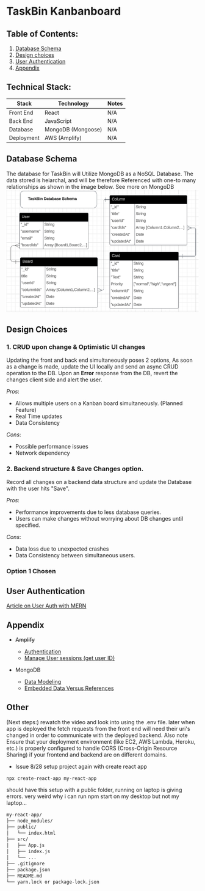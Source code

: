 # TaskBin Kanbanboard

## Table of Contents:
1. [Database Schema](#dbs)
1. [Design choices](#design)
1. [User Authentication](#auth)
1. [Appendix](#apx)

## Technical Stack:
| Stack     | Technology         | Notes | 
|-----------|--------------------|-------|
|Front End  | React              | N/A   |  
|Back End   | JavaScript         | N/A   |  
|Database   | MongoDB (Mongoose) | N/A   |  
|Deployment | AWS (Amplify)      | N/A   |  

## <a name = "DBS"></a> Database Schema 
The database for TaskBin will Utilize MongoDB as a NoSQL Database.
The data stored is heiarchal, and will be therefore Referenced with one-to many relationships as shown in the image below. See more on MongoDB
![schemaImg](https://github.com/TarikVu/imgs/blob/main/TaskBin/TaskBinDB.PNG?raw=true)

## <a name = "design"></a> Design Choices
### 1. CRUD upon change & Optimistic UI changes  
Updating the front and back end simultaneously poses 2 options,
As soon as a change is made, update the UI locally and send an async CRUD operation to the DB. Upon an **Error** response from the DB, revert the changes client side and alert the user.

*Pros*:
- Allows multiple users on a Kanban board simultaneously. (Planned Feature)
- Real Time updates
- Data Consistency
    
*Cons*:
- Possible performance issues
- Network dependency

### 2. Backend structure & Save Changes option.
Record all changes on a backend data structure and update the Database with the user hits "Save".

*Pros*:
-  Performance improvements due to less database queries.
- Users can make changes without worrying about DB changes until specified.
    
*Cons*:
- Data loss due to unexpected crashes
- Data Consistency between simultaneous users.

### **Option 1 Chosen**

## <a name = "auth"></a> User Authentication

[Article on User Auth with MERN](https://enlear.academy/how-to-securely-authenticate-and-authorize-users-with-node-js-express-mongodb-b57373731efc)
## <a name = "apx"></a> Appendix

- ~~Amplify~~ 
    - [Authentication](https://docs.amplify.aws/react/build-a-backend/auth/)
    - [Manage User sessions (get user ID)](https://docs.amplify.aws/react/build-a-backend/auth/connect-your-frontend/manage-user-sessions/)


- MongoDB
    - [Data Modeling](https://www.mongodb.com/docs/manual/data-modeling/)
    - [Embedded Data Versus References](https://www.mongodb.com/docs/manual/data-modeling/concepts/embedding-vs-references/#std-label-data-modeling-referencing)


## Other

(Next steps:)
rewatch the video and look into using the .env file. later when app is deployed
the fetch requests from the front end will need their uri's changed in order
to communicate with the deployed backend.  Also note 
Ensure that your deployment environment (like EC2, AWS Lambda, Heroku, etc.) is properly configured to handle CORS (Cross-Origin Resource Sharing) if your frontend and backend are on different domains.

- Issue 8/28 setup project again with create react app 
```
npx create-react-app my-react-app
```
should have this setup with a public folder, running on laptop is giving errors. very weird why i can run npm start on my desktop but not my laptop...
```
my-react-app/
├── node_modules/
├── public/
│   └── index.html
├── src/
│   ├── App.js
│   ├── index.js
│   └── ...
├── .gitignore
├── package.json
├── README.md
└── yarn.lock or package-lock.json
```
